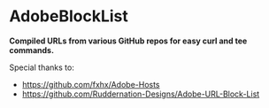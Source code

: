 # AdobeBlockList
**Compiled URLs from various GitHub repos for easy curl and tee commands.**

Special thanks to:
- https://github.com/fxhx/Adobe-Hosts
- https://github.com/Ruddernation-Designs/Adobe-URL-Block-List
